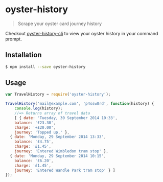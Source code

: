 # oyster-history

> Scrape your oyster card journey history

Checkout [oyster-history-cli](https://github.com/charliedowler/oyster-history-cli) to view your oyster history in your command prompt.

## Installation
```sh
$ npm install --save oyster-history
```

## Usage

```js
var TravelHistory = require('oyster-history');

TravelHistory('mail@example.com', 'p4ssw0rd', function(history) {
    console.log(history);
    //=> Returns array of travel data
    [ { date: 'Tuesday, 30 September 2014 10:33',
    balance: '£23.30',
    charge: '+£20.00',
    journey: 'Topped up,' },
  { date: 'Monday, 29 September 2014 13:33',
    balance: '£4.75',
    charge: '£1.45',
    journey: 'Entered Wimbledon tram stop' },
  { date: 'Monday, 29 September 2014 10:15',
    balance: '£6.20',
    charge: '£1.45',
    journey: 'Entered Wandle Park tram stop' } ]
});
```

